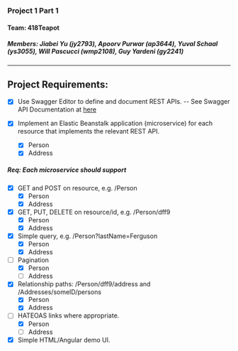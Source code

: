 ### Project 1 Part 1

#### Team: 418Teapot

##### Members: Jiabei Yu (jy2793), Apoorv Purwar (ap3644), Yuval Schaal (ys3055), Will Pascucci (wmp2108), Guy Yardeni (gy2241)

---

## Project Requirements:

- [x] Use Swagger Editor to define and document REST APIs.
-- See Swagger API Documentation at [here](https://app.swaggerhub.com/home) 

- [x] Implement an Elastic Beanstalk application (microservice) for each resource that implements the relevant REST API.
    - [x] Person
    - [x] Address 

##### Req: Each microservice should support

- [x] GET and POST on resource, e.g. /Person
    - [x] Person
    - [x] Address 
- [x] GET, PUT, DELETE on resource/id, e.g. /Person/dff9
    - [x] Person
    - [x] Address 
- [x] Simple query, e.g. /Person?lastName=Ferguson
    - [x] Person
    - [x] Address 
- [ ] Pagination
    - [x] Person
    - [ ] Address 
- [x] Relationship paths: /Person/dff9/address and /Addresses/someID/persons
    - [x] Person
    - [x] Address 
- [ ] HATEOAS links where appropriate.
    - [x] Person
    - [ ] Address 
- [x] Simple HTML/Angular demo UI.